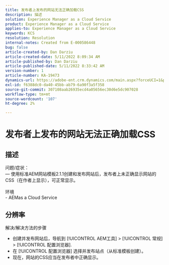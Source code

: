 ```yaml
---
title: 发布者上发布的网站无法正确加载CSS
description: 描述
solution: Experience Manager as a Cloud Service
product: Experience Manager as a Cloud Service
applies-to: Experience Manager as a Cloud Service
keywords: KCS
resolution: Resolution
internal-notes: Created from E-000586448
bug: false
article-created-by: Dan Darziu
article-created-date: 5/11/2022 8:09:34 AM
article-published-by: Dan Darziu
article-published-date: 5/11/2022 8:33:42 AM
version-number: 1
article-number: KA-19473
dynamics-url: https://adobe-ent.crm.dynamics.com/main.aspx?forceUCI=1&pagetype=entityrecord&etn=knowledgearticle&id=f8aa2bad-01d1-ec11-a7b5-00224809c556
exl-id: f6388dc0-da40-45bb-ab79-6a90f3a5f358
source-git-commit: 307108aab26935ecd4a05656ec30d6e5dc907028
workflow-type: tm+mt
source-wordcount: '107'
ht-degree: 2%

---
```


# 发布者上发布的网站无法正确加载CSS

## 描述

问题/症状：<br> — 使用标准AEM网站模板2.1.1创建和发布网站后，发布者上未正确显示网站的CSS（在作者上显示），可正常显示。<br><br>环境<br>- AEMas a Cloud Service

## 分辨率


解决/解决方法的步骤

- 创建并发布网站后，导航到 [!UICONTROL AEM工具] > [!UICONTROL 常规] > [!UICONTROL 配置浏览器].
- 在 [!UICONTROL 配置浏览器] 选择并发布站点（从标准模板创建）。
- 现在，网站的CSS应当在发布者中正确显示。
